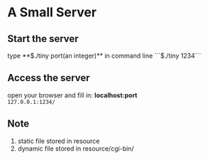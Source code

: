 # A Small Server  

## Start the server  
type **$./tiny port(an integer)** in command line   
```$./tiny 1234```  

## Access the server  
open your browser and fill in: **localhost:port**  
```127.0.0.1:1234/```


## Note  
1. static file stored in resource  
2. dynamic file stored in resource/cgi-bin/

